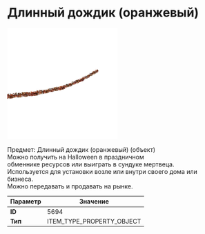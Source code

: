# Длинный дождик (оранжевый)

![Item Image](../img/5694.webp?raw=true)

Предмет: Длинный дождик (оранжевый) (объект)<br>Можно получить на Halloween в праздничном<br>обменнике ресурсов или выиграть в сундуке мертвеца.<br>Используется для установки возле или внутри своего дома или бизнеса.<br>Можно передавать и продавать на рынке.


| Параметр | Значение |
|----------|----------|
| **ID** | 5694 |
| **Тип** | ITEM_TYPE_PROPERTY_OBJECT |

